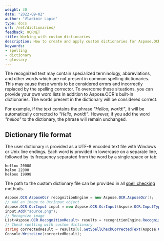 ```yaml
---
weight: 30
date: "2022-09-02"
author: "Vladimir Lapin"
type: docs
url: /net/dictionaries/
feedback: OCRNET
title: Working with custom dictionaries
description: How to create and apply custom dictionaries for Aspose.OCR spell checker.
keywords:
- spelling
- dictionary
- glossary
---
```


The recognized text may contain specialized terminology, abbreviations, and other words which are not present in common spelling dictionaries. This may cause these words to be considered errors and incorrectly replaced by the spelling corrector. To overcome these situations, you can provide your own word lists in addition to Aspose.OCR's built-in dictionaries. The words present in the dictionary will be considered correct.

For example, if the text contains the phrase _"Helloo, world!"_, it will be automatically corrected to _"Hello, world!"_. However, if you add the word _"helloo"_ to the dictionary, the phrase will remain unchanged.

## Dictionary file format

The user dictionary is provided as a UTF-8 encoded text file with Windows or Unix line endings. Each word is provided in lowercase on a separate line, followed by its frequency separated from the word by a single space or tab:

```
helloo 20000
heloo 22000
helooo 19998
```

The path to the custom dictionary file can be provided in all [spell checking](/ocr/net/spelling/) methods.

```csharp
Aspose.OCR.AsposeOcr recognitionEngine = new Aspose.OCR.AsposeOcr();
// Add an image to OcrInput object
Aspose.OCR.OcrInput input = new Aspose.OCR.OcrInput(Aspose.OCR.InputType.SingleImage);
input.Add("source.png");
// Recognize image
List<Aspose.OCR.RecognitionResult> results = recognitionEngine.Recognize(input);
// Check spelling with custom dictionary
string correctedResult = results[0].GetSpellCheckCorrectedText(Aspose.OCR.SpellChecker.SpellCheckLanguage.Eng, "dictionary.txt");
Console.WriteLine(correctedResult);
```
